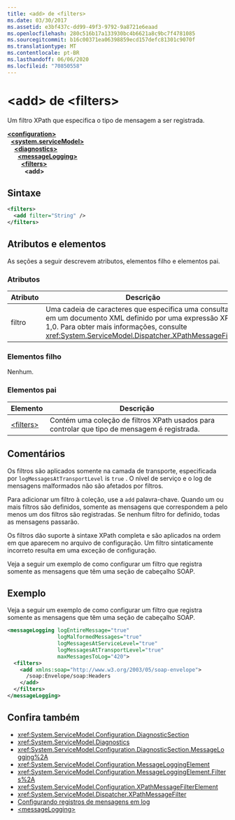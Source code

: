 ```yaml
---
title: <add> de <filters>
ms.date: 03/30/2017
ms.assetid: e3bf437c-dd99-49f3-9792-9a8721e6eaad
ms.openlocfilehash: 280c516b17a133930bc4b6621a8c9bc7f4781085
ms.sourcegitcommit: b16c00371ea06398859ecd157defc81301c9070f
ms.translationtype: MT
ms.contentlocale: pt-BR
ms.lasthandoff: 06/06/2020
ms.locfileid: "70850558"
---
```

# <a name="add-of-filters"></a>\<add> de \<filters>
Um filtro XPath que especifica o tipo de mensagem a ser registrada.  
  
[**\<configuration>**](../configuration-element.md)\
&nbsp;&nbsp;[**\<system.serviceModel>**](system-servicemodel.md)\
&nbsp;&nbsp;&nbsp;&nbsp;[**\<diagnostics>**](diagnostics.md)\
&nbsp;&nbsp;&nbsp;&nbsp;&nbsp;&nbsp;[**\<messageLogging>**](messagelogging.md)\
&nbsp;&nbsp;&nbsp;&nbsp;&nbsp;&nbsp;&nbsp;&nbsp;[**\<filters>**](filters.md)\
&nbsp;&nbsp;&nbsp;&nbsp;&nbsp;&nbsp;&nbsp;&nbsp;&nbsp;&nbsp;**\<add>**  
  
## <a name="syntax"></a>Sintaxe  
  
```xml  
<filters>
  <add filter="String" />
</filters>
```  
  
## <a name="attributes-and-elements"></a>Atributos e elementos  
 As seções a seguir descrevem atributos, elementos filho e elementos pai.  
  
### <a name="attributes"></a>Atributos  
  
|Atributo|Descrição|  
|---------------|-----------------|  
|filtro|Uma cadeia de caracteres que especifica uma consulta em um documento XML definido por uma expressão XPath 1,0. Para obter mais informações, consulte <xref:System.ServiceModel.Dispatcher.XPathMessageFilter>.|  
  
### <a name="child-elements"></a>Elementos filho  
 Nenhum.  
  
### <a name="parent-elements"></a>Elementos pai  
  
|Elemento|Descrição|  
|-------------|-----------------|  
|[\<filters>](filters.md)|Contém uma coleção de filtros XPath usados para controlar que tipo de mensagem é registrada.|  
  
## <a name="remarks"></a>Comentários  
 Os filtros são aplicados somente na camada de transporte, especificada por `logMessagesAtTransportLevel` is `true` . O nível de serviço e o log de mensagens malformados não são afetados por filtros.  
  
 Para adicionar um filtro à coleção, use a `add` palavra-chave. Quando um ou mais filtros são definidos, somente as mensagens que correspondem a pelo menos um dos filtros são registradas. Se nenhum filtro for definido, todas as mensagens passarão.  
  
 Os filtros dão suporte à sintaxe XPath completa e são aplicados na ordem em que aparecem no arquivo de configuração. Um filtro sintaticamente incorreto resulta em uma exceção de configuração.  
  
 Veja a seguir um exemplo de como configurar um filtro que registra somente as mensagens que têm uma seção de cabeçalho SOAP.  
  
## <a name="example"></a>Exemplo  
 Veja a seguir um exemplo de como configurar um filtro que registra somente as mensagens que têm uma seção de cabeçalho SOAP.  
  
```xml  
<messageLogging logEntireMessage="true"
                logMalformedMessages="true"
                logMessagesAtServiceLevel="true"
                logMessagesAtTransportLevel="true"
                maxMessagesToLog="420">
  <filters>
    <add xmlns:soap="http://www.w3.org/2003/05/soap-envelope">
      /soap:Envelope/soap:Headers
    </add>
  </filters>
</messageLogging>
```  
  
## <a name="see-also"></a>Confira também

- <xref:System.ServiceModel.Configuration.DiagnosticSection>
- <xref:System.ServiceModel.Diagnostics>
- <xref:System.ServiceModel.Configuration.DiagnosticSection.MessageLogging%2A>
- <xref:System.ServiceModel.Configuration.MessageLoggingElement>
- <xref:System.ServiceModel.Configuration.MessageLoggingElement.Filters%2A>
- <xref:System.ServiceModel.Configuration.XPathMessageFilterElement>
- <xref:System.ServiceModel.Dispatcher.XPathMessageFilter>
- [Configurando registros de mensagens em log](../../../wcf/diagnostics/configuring-message-logging.md)
- [\<messageLogging>](messagelogging.md)
